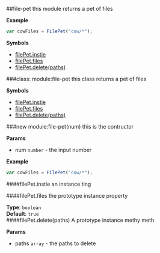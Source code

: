 <a name="module_file-pet"></a>
##file-pet
this module returns a pet of files

**Example**  
```js
var cowFiles = FilePet("cow/*");
```

**Symbols**

* [filePet.instie](#module_file-pet#instie)
* [filePet.files](#module_file-pet#files)
* [filePet.delete(paths)](#module_file-pet#delete)

<a name="module_file-pet"></a>
###class: module:file-pet
this class returns a pet of files

**Symbols**

  * [filePet.instie](#module_file-pet#instie)
  * [filePet.files](#module_file-pet#files)
  * [filePet.delete(paths)](#module_file-pet#delete)

<a name="module_file-pet"></a>
###new module:file-pet(num)
this is the contructor

**Params**

- num `number` - the input number

**Example**  
```js
var cowFiles = FilePet("cow/*");
```


<a name="module_file-pet#instie"></a>
####filePet.instie
an instance ting

<a name="module_file-pet#files"></a>
####filePet.files
the prototype instance property

**Type**: `boolean`  
**Default**: `true`  
<a name="module_file-pet#delete"></a>
####filePet.delete(paths)
A prototype instance methy meth

**Params**

- paths `array` - the paths to delete

